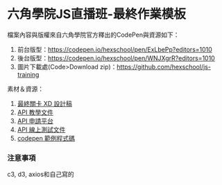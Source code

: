 # 六角學院JS直播班-最終作業模板

檔案內容與版權來自六角學院官方釋出的CodePen與資源如下：
1. 前台版型：https://codepen.io/hexschool/pen/ExLbePp?editors=1010
2. 後台版型：https://codepen.io/hexschool/pen/WNJXgrR?editors=1010
3. 圖片下載處(Code>Download zip)：https://github.com/hexschool/js-training

素材＆資源：

1. [最終關卡 XD 設計稿](https://xd.adobe.com/view/a48b8617-4588-4817-9062-b62130dce916-f1d8/)
2. [API 教學文件](https://www.notion.so/API-8b5b74eb052b451faf28013d76811fac)
3. [API 申請平台](https://livejs-api.hexschool.io/)
4. [API 線上測試文件](https://hexschool.github.io/hexschoolliveswagger/)
5. [codepen 範例程式碼](https://codepen.io/hexschool/pen/JjERgYq?editors=0010)

### 注意事項
c3, d3, axios和自己寫的<script>需要放到body最後！
